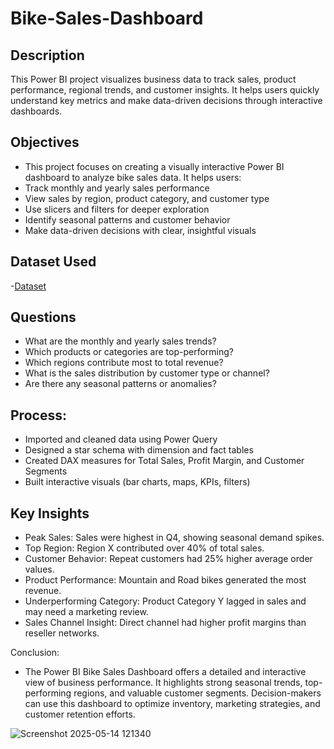 # Bike-Sales-Dashboard
## Description
This Power BI project visualizes business data to track sales, product performance, regional trends, and customer insights. It helps users quickly understand key metrics and make data-driven decisions through interactive dashboards.

## Objectives
- This project focuses on creating a visually interactive Power BI dashboard to analyze bike sales data. It helps users:
- Track monthly and yearly sales performance
- View sales by region, product category, and customer type
- Use slicers and filters for deeper exploration
- Identify seasonal patterns and customer behavior
- Make data-driven decisions with clear, insightful visuals

## Dataset Used
-[Dataset](https://github.com/Haseena200/Bike-Sales-Dashboard/blob/main/powerbi-1.pbix)

## Questions
- What are the monthly and yearly sales trends?
- Which products or categories are top-performing?
- Which regions contribute most to total revenue?
- What is the sales distribution by customer type or channel?
- Are there any seasonal patterns or anomalies?

##  Process:
- Imported and cleaned data using Power Query
- Designed a star schema with dimension and fact tables
- Created DAX measures for Total Sales, Profit Margin, and Customer Segments
- Built interactive visuals (bar charts, maps, KPIs, filters)

## Key Insights
- Peak Sales: Sales were highest in Q4, showing seasonal demand spikes.
- Top Region: Region X contributed over 40% of total sales.
- Customer Behavior: Repeat customers had 25% higher average order values.
- Product Performance: Mountain and Road bikes generated the most revenue.
- Underperforming Category: Product Category Y lagged in sales and may need a marketing review.
- Sales Channel Insight: Direct channel had higher profit margins than reseller networks.
  
Conclusion:
- The Power BI Bike Sales Dashboard offers a detailed and interactive view of business performance. It highlights strong seasonal trends, top-performing regions, and valuable customer segments. Decision-makers can use this dashboard to optimize inventory, marketing strategies, and customer retention efforts.
  
![Screenshot 2025-05-14 121340](https://github.com/user-attachments/assets/60687796-4023-4bb7-a0c2-c07e72dff538)

